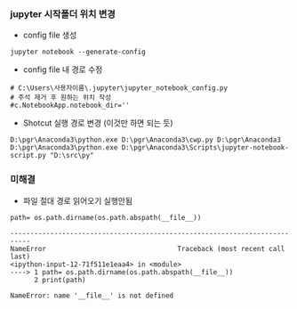 ### jupyter 시작폴더 위치 변경
- config file 생성
```
jupyter notebook --generate-config

```
- config file 내 경로 수정
```
# C:\Users\사용자이름\.jupyter\jupyter_notebook_config.py
# 주석 제거 후 원하는 위치 작성
#c.NotebookApp.notebook_dir=''
```
- Shotcut 실행 경로 변경 (이것만 하면 되는 듯)
```
D:\pgr\Anaconda3\python.exe D:\pgr\Anaconda3\cwp.py D:\pgr\Anaconda3 D:\pgr\Anaconda3\python.exe D:\pgr\Anaconda3\Scripts\jupyter-notebook-script.py "D:\src\py"
```

### 미해결
- 파일 절대 경로 읽어오기 실행안됨
```
path= os.path.dirname(os.path.abspath(__file__))
```

```
---------------------------------------------------------------------------
NameError                                 Traceback (most recent call last)
<ipython-input-12-71f511e1eaa4> in <module>
----> 1 path= os.path.dirname(os.path.abspath(__file__))
      2 print(path)

NameError: name '__file__' is not defined
```
